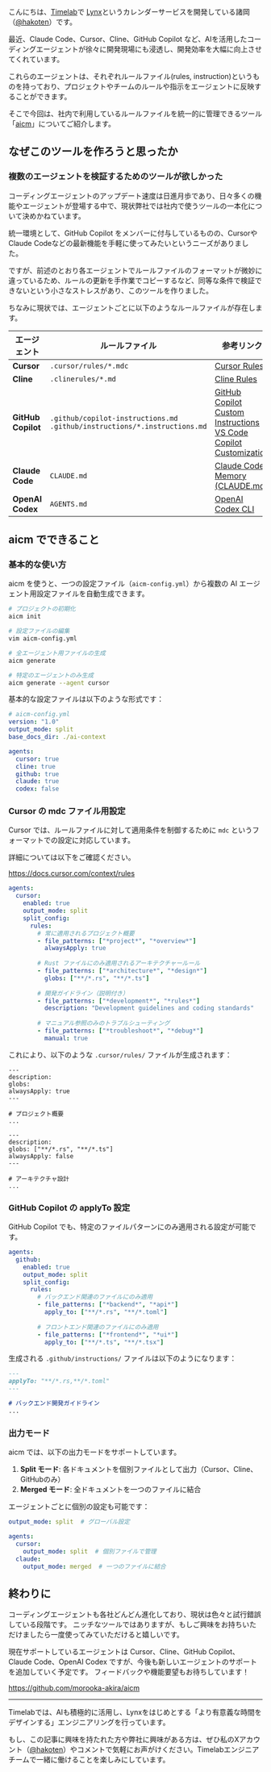 こんにちは、[Timelab](https://timelab.jp/)で [Lynx](https://lynxcat.app/)というカレンダーサービスを開発している諸岡（[@hakoten](https://twitter.com/hakotensan)）です。

最近、Claude Code、Cursor、Cline、GitHub Copilot など、AIを活用したコーディングエージェントが徐々に開発現場にも浸透し、開発効率を大幅に向上させてくれています。

これらのエージェントは、それぞれルールファイル(rules, instruction)というものを持っており、プロジェクトやチームのルールや指示をエージェントに反映することができます。

そこで今回は、社内で利用しているルールファイルを統一的に管理できるツール「[aicm](https://github.com/morooka-akira/aicm)」についてご紹介します。

## なぜこのツールを作ろうと思ったか

### 複数のエージェントを検証するためのツールが欲しかった

コーディングエージェントのアップデート速度は日進月歩であり、日々多くの機能やエージェントが登場する中で、現状弊社では社内で使うツールの一本化について決めかねています。

統一環境として、GitHub Copilot をメンバーに付与しているものの、CursorやClaude Codeなどの最新機能を手軽に使ってみたいというニーズがありました。

ですが、前述のとおり各エージェントでルールファイルのフォーマットが微妙に違っているため、ルールの更新を手作業でコピーするなど、同等な条件で検証できないという小さなストレスがあり、このツールを作りました。

ちなみに現状では、エージェントごとに以下のようなルールファイルが存在します。

| エージェント | ルールファイル | 参考リンク |
|---|---|---|
| **Cursor** | `.cursor/rules/*.mdc` | [Cursor Rules](https://docs.cursor.com/context/rules) |
| **Cline** | `.clinerules/*.md` | [Cline Rules](https://docs.cline.bot/features/cline-rules) |
| **GitHub Copilot** | `.github/copilot-instructions.md`<br/>`.github/instructions/*.instructions.md` | [GitHub Copilot Custom Instructions](https://docs.github.com/en/copilot/customizing-copilot/adding-repository-custom-instructions-for-github-copilot)<br/>[VS Code Copilot Customization](https://code.visualstudio.com/docs/copilot/copilot-customization#_use-instructionsmd-files) |
| **Claude Code** | `CLAUDE.md` | [Claude Code Memory (CLAUDE.md)](https://docs.anthropic.com/en/docs/claude-code/memory) |
| **OpenAI Codex** | `AGENTS.md` | [OpenAI Codex CLI](https://help.openai.com/en/articles/11096431-openai-codex-cli-getting-started) |

## aicm でできること

### 基本的な使い方

aicm を使うと、一つの設定ファイル（`aicm-config.yml`）から複数の AI エージェント用設定ファイルを自動生成できます。

```bash
# プロジェクトの初期化
aicm init

# 設定ファイルの編集
vim aicm-config.yml

# 全エージェント用ファイルの生成
aicm generate

# 特定のエージェントのみ生成
aicm generate --agent cursor
```

基本的な設定ファイルは以下のような形式です：

```yaml
# aicm-config.yml
version: "1.0"
output_mode: split
base_docs_dir: ./ai-context

agents:
  cursor: true
  cline: true
  github: true
  claude: true
  codex: false
```

### Cursor の mdc ファイル用設定

Cursor では、ルールファイルに対して適用条件を制御するために `mdc` というフォーマットでの設定に対応しています。

詳細については以下をご確認ください。

https://docs.cursor.com/context/rules


```yaml
agents:
  cursor:
    enabled: true
    output_mode: split
    split_config:
      rules:
        # 常に適用されるプロジェクト概要
        - file_patterns: ["*project*", "*overview*"]
          alwaysApply: true
        
        # Rust ファイルにのみ適用されるアーキテクチャールール
        - file_patterns: ["*architecture*", "*design*"]
          globs: ["**/*.rs", "**/*.ts"]
        
        # 開発ガイドライン（説明付き）
        - file_patterns: ["*development*", "*rules*"]
          description: "Development guidelines and coding standards"
        
        # マニュアル参照のみのトラブルシューティング
        - file_patterns: ["*troubleshoot*", "*debug*"]
          manual: true
```

これにより、以下のような `.cursor/rules/` ファイルが生成されます：

```markdown:project-overview.mdc
---
description:
globs:
alwaysApply: true
---

# プロジェクト概要
...
```

```markdown:architecture.mdc
---
description:
globs: ["**/*.rs", "**/*.ts"]
alwaysApply: false
---

# アーキテクチャ設計
...
```

### GitHub Copilot の applyTo 設定

GitHub Copilot でも、特定のファイルパターンにのみ適用される設定が可能です。

```yaml
agents:
  github:
    enabled: true
    output_mode: split
    split_config:
      rules:
        # バックエンド関連のファイルにのみ適用
        - file_patterns: ["*backend*", "*api*"]
          apply_to: ["**/*.rs", "**/*.toml"]
        
        # フロントエンド関連のファイルにのみ適用
        - file_patterns: ["*frontend*", "*ui*"]
          apply_to: ["**/*.ts", "**/*.tsx"]
```

生成される `.github/instructions/` ファイルは以下のようになります：

```markdown:backend.instructions.md
---
applyTo: "**/*.rs,**/*.toml"
---

# バックエンド開発ガイドライン
...
```

### 出力モード

aicm では、以下の出力モードをサポートしています。

1. **Split モード**: 各ドキュメントを個別ファイルとして出力（Cursor、Cline、GitHubのみ）
2. **Merged モード**: 全ドキュメントを一つのファイルに結合

エージェントごとに個別の設定も可能です：

```yaml
output_mode: split  # グローバル設定

agents:
  cursor:
    output_mode: split  # 個別ファイルで管理
  claude:
    output_mode: merged  # 一つのファイルに結合
```

## 終わりに

コーディングエージェントも各社どんどん進化しており、現状は色々と試行錯誤している段階です。
ニッチなツールではありますが、もしご興味をお持ちいただけましたら一度使ってみていただけると嬉しいです。

現在サポートしているエージェントは Cursor、Cline、GitHub Copilot、Claude Code、OpenAI Codex ですが、今後も新しいエージェントのサポートを追加していく予定です。
フィードバックや機能要望もお待ちしています！

https://github.com/morooka-akira/aicm

---

Timelabでは、AIも積極的に活用し、Lynxをはじめとする「より有意義な時間をデザインする」エンジニアリングを行っています。

もし、この記事に興味を持たれた方や弊社に興味がある方は、ぜひ私のXアカウント（[@hakoten](https://twitter.com/hakotensan)）やコメントで気軽にお声がけください。Timelabエンジニアチームで一緒に働けることを楽しみにしています。
